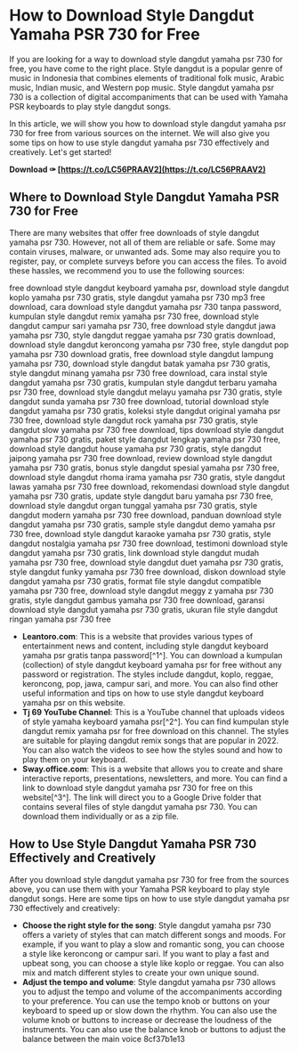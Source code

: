 
 
# How to Download Style Dangdut Yamaha PSR 730 for Free
 
If you are looking for a way to download style dangdut yamaha psr 730 for free, you have come to the right place. Style dangdut is a popular genre of music in Indonesia that combines elements of traditional folk music, Arabic music, Indian music, and Western pop music. Style dangdut yamaha psr 730 is a collection of digital accompaniments that can be used with Yamaha PSR keyboards to play style dangdut songs.
 
In this article, we will show you how to download style dangdut yamaha psr 730 for free from various sources on the internet. We will also give you some tips on how to use style dangdut yamaha psr 730 effectively and creatively. Let's get started!
 
**Download ✑ [https://t.co/LC56PRAAV2](https://t.co/LC56PRAAV2)**


 
## Where to Download Style Dangdut Yamaha PSR 730 for Free
 
There are many websites that offer free downloads of style dangdut yamaha psr 730. However, not all of them are reliable or safe. Some may contain viruses, malware, or unwanted ads. Some may also require you to register, pay, or complete surveys before you can access the files. To avoid these hassles, we recommend you to use the following sources:
 
free download style dangdut keyboard yamaha psr,  download style dangdut koplo yamaha psr 730 gratis,  style dangdut yamaha psr 730 mp3 free download,  cara download style dangdut yamaha psr 730 tanpa password,  kumpulan style dangdut remix yamaha psr 730 free,  download style dangdut campur sari yamaha psr 730,  free download style dangdut jawa yamaha psr 730,  style dangdut reggae yamaha psr 730 gratis download,  download style dangdut keroncong yamaha psr 730 free,  style dangdut pop yamaha psr 730 download gratis,  free download style dangdut lampung yamaha psr 730,  download style dangdut batak yamaha psr 730 gratis,  style dangdut minang yamaha psr 730 free download,  cara instal style dangdut yamaha psr 730 gratis,  kumpulan style dangdut terbaru yamaha psr 730 free,  download style dangdut melayu yamaha psr 730 gratis,  style dangdut sunda yamaha psr 730 free download,  tutorial download style dangdut yamaha psr 730 gratis,  koleksi style dangdut original yamaha psr 730 free,  download style dangdut rock yamaha psr 730 gratis,  style dangdut slow yamaha psr 730 free download,  tips download style dangdut yamaha psr 730 gratis,  paket style dangdut lengkap yamaha psr 730 free,  download style dangdut house yamaha psr 730 gratis,  style dangdut jaipong yamaha psr 730 free download,  review download style dangdut yamaha psr 730 gratis,  bonus style dangdut spesial yamaha psr 730 free,  download style dangdut rhoma irama yamaha psr 730 gratis,  style dangdut lawas yamaha psr 730 free download,  rekomendasi download style dangdut yamaha psr 730 gratis,  update style dangdut baru yamaha psr 730 free,  download style dangdut organ tunggal yamaha psr 730 gratis,  style dangdut modern yamaha psr 730 free download,  panduan download style dangdut yamaha psr 730 gratis,  sample style dangdut demo yamaha psr 730 free,  download style dangdut karaoke yamaha psr 730 gratis,  style dangdut nostalgia yamaha psr 730 free download,  testimoni download style dangdut yamaha psr 730 gratis,  link download style dangdut mudah yamaha psr 730 free,  download style dangdut duet yamaha psr 730 gratis,  style dangdut funky yamaha psr 730 free download,  diskon download style dangdut yamaha psr 730 gratis,  format file style dangdut compatible yamaha psr 730 free,  download style dangdut meggy z yamaha psr 730 gratis,  style dangdut gambus yamaha psr 730 free download,  garansi download style dangdut yamaha psr 730 gratis,  ukuran file style dangdut ringan yamaha psr 730 free
 
- **Leantoro.com**: This is a website that provides various types of entertainment news and content, including style dangdut keyboard yamaha psr gratis tanpa password[^1^]. You can download a kumpulan (collection) of style dangdut keyboard yamaha psr for free without any password or registration. The styles include dangdut, koplo, reggae, keroncong, pop, jawa, campur sari, and more. You can also find other useful information and tips on how to use style dangdut keyboard yamaha psr on this website.
- **Tj 69 YouTube Channel**: This is a YouTube channel that uploads videos of style yamaha keyboard yamaha psr[^2^]. You can find kumpulan style dangdut remix yamaha psr for free download on this channel. The styles are suitable for playing dangdut remix songs that are popular in 2022. You can also watch the videos to see how the styles sound and how to play them on your keyboard.
- **Sway.office.com**: This is a website that allows you to create and share interactive reports, presentations, newsletters, and more. You can find a link to download style dangdut yamaha psr 730 for free on this website[^3^]. The link will direct you to a Google Drive folder that contains several files of style dangdut yamaha psr 730. You can download them individually or as a zip file.

## How to Use Style Dangdut Yamaha PSR 730 Effectively and Creatively
 
After you download style dangdut yamaha psr 730 for free from the sources above, you can use them with your Yamaha PSR keyboard to play style dangdut songs. Here are some tips on how to use style dangdut yamaha psr 730 effectively and creatively:

- **Choose the right style for the song**: Style dangdut yamaha psr 730 offers a variety of styles that can match different songs and moods. For example, if you want to play a slow and romantic song, you can choose a style like keroncong or campur sari. If you want to play a fast and upbeat song, you can choose a style like koplo or reggae. You can also mix and match different styles to create your own unique sound.
- **Adjust the tempo and volume**: Style dangdut yamaha psr 730 allows you to adjust the tempo and volume of the accompaniments according to your preference. You can use the tempo knob or buttons on your keyboard to speed up or slow down the rhythm. You can also use the volume knob or buttons to increase or decrease the loudness of the instruments. You can also use the balance knob or buttons to adjust the balance between the main voice 8cf37b1e13


